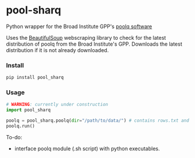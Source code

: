 # pool-sharq
Python wrapper for the Broad Institute GPP's [poolq software](https://portals.broadinstitute.org/gpp/public/software/poolq)

Uses the [BeautifulSoup](https://www.crummy.com/software/BeautifulSoup/) webscraping library to check for the latest distribution of poolq from the Broad Institute's GPP. Downloads the latest distribution if it is not already downloaded.

### Install

```BASH
pip install pool_sharq
```


### Usage

```python
# WARNING: currently under construction 
import pool_sharq

poolq = pool_sharq.poolq(dir="/path/to/data/") # contains rows.txt and columns.txt along with fastq files. 
poolq.run()
```


To-do:
- interface poolq module (.sh script) with python executables.
